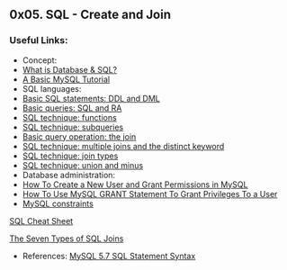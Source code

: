 ## 0x05. SQL - Create and Join


### Useful Links:

* Concept:
 * [What is Database & SQL?](https://www.youtube.com/watch?v=FR4QIeZaPeM)
 * [A Basic MySQL Tutorial](https://www.digitalocean.com/community/tutorials/a-basic-mysql-tutorial)
* SQL languages:
 * [Basic SQL statements: DDL and DML](http://www.tomjewett.com/dbdesign/dbdesign.php?page=ddldml.php)
 * [Basic queries: SQL and RA](http://www.tomjewett.com/dbdesign/dbdesign.php?page=queries.php)
 * [SQL technique: functions](http://www.tomjewett.com/dbdesign/dbdesign.php?page=functions.php)
 * [SQL technique: subqueries](http://www.tomjewett.com/dbdesign/dbdesign.php?page=subqueries.php)
 * [Basic query operation: the join](http://www.tomjewett.com/dbdesign/dbdesign.php?page=join.php)
 * [SQL technique: multiple joins and the distinct keyword](http://www.tomjewett.com/dbdesign/dbdesign.php?page=multijoin.php)
 * [SQL technique: join types](http://www.tomjewett.com/dbdesign/dbdesign.php?page=jointypes.php)
 * [SQL technique: union and minus](http://www.tomjewett.com/dbdesign/dbdesign.php?page=setops.php)
* Database administration:
 * [How To Create a New User and Grant Permissions in MySQL](https://www.digitalocean.com/community/tutorials/how-to-create-a-new-user-and-grant-permissions-in-mysql)
 * [How To Use MySQL GRANT Statement To Grant Privileges To a User](http://www.mysqltutorial.org/mysql-grant.aspx)
 * [MySQL constraints](http://zetcode.com/databases/mysqltutorial/constraints/)

[SQL Cheat Sheet](http://cse.unl.edu/~sscott/ShowFiles/SQL/CheatSheet/SQLCheatSheet.html)

[The Seven Types of SQL Joins](https://blog.teamsql.io/the-seven-types-of-sql-joins-5bc72f69a609)

* References:
[MySQL 5.7 SQL Statement Syntax](https://dev.mysql.com/doc/refman/5.7/en/sql-syntax.html)
